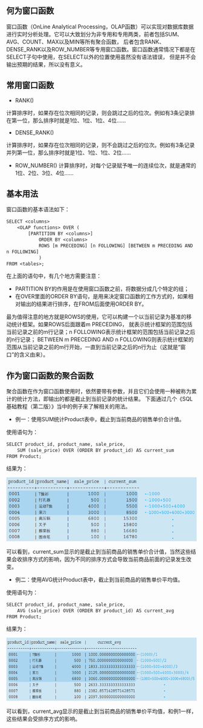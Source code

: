 ## 何为窗口函数

窗口函数（OnLine Analytical Processing，OLAP函数）可以实现对数据库数据进行实时分析处理。它可以大致划分为非专用和专用两类，前者包括SUM、AVG、COUNT、MAX以及MIN等所有聚合函数， 后者包含RANK、DENSE_RANK以及ROW_NUMBER等专用窗口函数。窗口函数通常情况下都是在SELECT子句中使用，在SELECT以外的位置使用虽然没有语法错误， 但是并不会输出预期的结果，所以没有意义。

## 常用窗口函数

+  RANK()

计算排序时，如果存在位次相同的记录，则会跳过之后的位次。例如有3条记录排在第一位，那么排序时就是1位、1位、1位、4位……

+ DENSE_RANK()

计算排序时，如果存在位次相同的记录，则不会跳过之后的位次。例如有3条记录并列第一位，那么排序时就是1位、1位、1位、2位……

+ ROW_NUMBER()
计算排序时，对每个记录赋予唯一的连续位次，就是通常的1位、2位、3位、4位……

## 基本用法

窗口函数的基本语法如下：

```
SELECT <columns>
    <OLAP functions> OVER (
        [PARTITION BY <columns>]
            ORDER BY <columns>
            ROWS [m PRECEDING] [n FOLLOWING] [BETWEEN m PRECEDING AND n FOLLOWING]
            )
FROM <tables>;
```

在上面的语句中，有几个地方需要注意：

+ PARTITION BY的作用是在使用窗口函数之前，将数据分成几个特定的组；
+ 在OVER里面的ORDER BY语句，是用来决定窗口函数的工作方式的，如果相对输出的结果进行排序，在FROM后面使用ORDER BY。

最为值得注意的地方就是ROWS的使用，它可以构建一个以当前记录为基准的移动统计框架。如果ROWS后面跟着m PRECEDING， 就表示统计框架的范围包括当前记录之前的m行记录；n FOLLOWING表示统计框架的范围包括当前记录之后的n行记录； BETWEEN m PRECEDING AND n FOLLOWING则表示统计框架的范围从当前记录之前的m行开始，一直到当前记录之后的n行为止（这就是“窗口”的含义由来）。

## 作为窗口函数的聚合函数

聚合函数在作为窗口函数使用时，依然要带有参数，并且它们会使用一种被称为累计的统计方法，即输出的都是截止到当前记录的统计结果。 下面通过几个《SQL基础教程（第二版）》当中的例子来了解相关的用法。

+ 例一：使用SUM统计Product表中，截止到当前商品的销售单价合计值。

使用语句为：

```
SELECT product_id, product_name, sale_price,
    SUM (sale_price) OVER (ORDER BY product_id) AS current_sum
FROM Product;
```

结果为：

![](pics/olap_1.png)

可以看到，current_sum显示的是截止到当前商品的销售单价合计值，当然这些结果会收排序方式的影响，因为不同的排序方式会导致当前商品前面的记录发生改变。

+ 例二：使用AVG统计Product表中，截止到当前商品的销售单价平均值。

使用语句为：

```
SELECT product_id, product_name, sale_price,
    AVG (sale_price) OVER (ORDER BY product_id) AS current_avg
FROM Product;
```

结果为：

![](pics/olap_2.png)

可以看到，current_avg显示的是截止到当前商品的销售单价平均值，和例1一样，这些结果会受排序方式的影响。